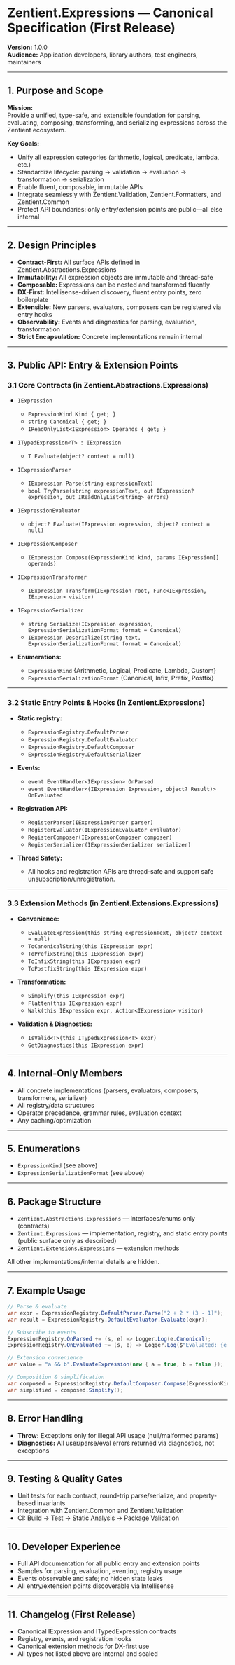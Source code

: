 # Zentient.Expressions — Canonical Specification (First Release)

**Version:** 1.0.0  
**Audience:** Application developers, library authors, test engineers, maintainers

---

## 1. Purpose and Scope

**Mission:**  
Provide a unified, type-safe, and extensible foundation for parsing, evaluating, composing, transforming, and serializing expressions across the Zentient ecosystem.

**Key Goals:**
- Unify all expression categories (arithmetic, logical, predicate, lambda, etc.)
- Standardize lifecycle: parsing → validation → evaluation → transformation → serialization
- Enable fluent, composable, immutable APIs
- Integrate seamlessly with Zentient.Validation, Zentient.Formatters, and Zentient.Common
- Protect API boundaries: only entry/extension points are public—all else internal

---

## 2. Design Principles

- **Contract-First:** All surface APIs defined in Zentient.Abstractions.Expressions
- **Immutability:** All expression objects are immutable and thread-safe
- **Composable:** Expressions can be nested and transformed fluently
- **DX-First:** Intellisense-driven discovery, fluent entry points, zero boilerplate
- **Extensible:** New parsers, evaluators, composers can be registered via entry hooks
- **Observability:** Events and diagnostics for parsing, evaluation, transformation
- **Strict Encapsulation:** Concrete implementations remain internal

---

## 3. Public API: Entry & Extension Points

### 3.1 Core Contracts (in Zentient.Abstractions.Expressions)

- `IExpression`  
  - `ExpressionKind Kind { get; }`
  - `string Canonical { get; }`
  - `IReadOnlyList<IExpression> Operands { get; }`

- `ITypedExpression<T> : IExpression`  
  - `T Evaluate(object? context = null)`

- `IExpressionParser`  
  - `IExpression Parse(string expressionText)`
  - `bool TryParse(string expressionText, out IExpression? expression, out IReadOnlyList<string> errors)`

- `IExpressionEvaluator`  
  - `object? Evaluate(IExpression expression, object? context = null)`

- `IExpressionComposer`  
  - `IExpression Compose(ExpressionKind kind, params IExpression[] operands)`

- `IExpressionTransformer`  
  - `IExpression Transform(IExpression root, Func<IExpression, IExpression> visitor)`

- `IExpressionSerializer`  
  - `string Serialize(IExpression expression, ExpressionSerializationFormat format = Canonical)`
  - `IExpression Deserialize(string text, ExpressionSerializationFormat format = Canonical)`

- **Enumerations:**  
  - `ExpressionKind` {Arithmetic, Logical, Predicate, Lambda, Custom}
  - `ExpressionSerializationFormat` {Canonical, Infix, Prefix, Postfix}

---

### 3.2 Static Entry Points & Hooks (in Zentient.Expressions)

- **Static registry:**  
  - `ExpressionRegistry.DefaultParser`
  - `ExpressionRegistry.DefaultEvaluator`
  - `ExpressionRegistry.DefaultComposer`
  - `ExpressionRegistry.DefaultSerializer`

- **Events:**  
  - `event EventHandler<IExpression> OnParsed`
  - `event EventHandler<(IExpression Expression, object? Result)> OnEvaluated`

- **Registration API:**  
  - `RegisterParser(IExpressionParser parser)`
  - `RegisterEvaluator(IExpressionEvaluator evaluator)`
  - `RegisterComposer(IExpressionComposer composer)`
  - `RegisterSerializer(IExpressionSerializer serializer)`

- **Thread Safety:**  
  - All hooks and registration APIs are thread-safe and support safe unsubscription/unregistration.

---

### 3.3 Extension Methods (in Zentient.Extensions.Expressions)

- **Convenience:**  
  - `EvaluateExpression(this string expressionText, object? context = null)`
  - `ToCanonicalString(this IExpression expr)`
  - `ToPrefixString(this IExpression expr)`
  - `ToInfixString(this IExpression expr)`
  - `ToPostfixString(this IExpression expr)`

- **Transformation:**  
  - `Simplify(this IExpression expr)`
  - `Flatten(this IExpression expr)`
  - `Walk(this IExpression expr, Action<IExpression> visitor)`

- **Validation & Diagnostics:**  
  - `IsValid<T>(this ITypedExpression<T> expr)`
  - `GetDiagnostics(this IExpression expr)`

---

## 4. Internal-Only Members

- All concrete implementations (parsers, evaluators, composers, transformers, serializer)
- All registry/data structures
- Operator precedence, grammar rules, evaluation context
- Any caching/optimization

---

## 5. Enumerations

- `ExpressionKind` (see above)
- `ExpressionSerializationFormat` (see above)

---

## 6. Package Structure

- `Zentient.Abstractions.Expressions` — interfaces/enums only (contracts)
- `Zentient.Expressions` — implementation, registry, and static entry points (public surface only as described)
- `Zentient.Extensions.Expressions` — extension methods

All other implementations/internal details are hidden.

---

## 7. Example Usage

```csharp
// Parse & evaluate
var expr = ExpressionRegistry.DefaultParser.Parse("2 + 2 * (3 - 1)");
var result = ExpressionRegistry.DefaultEvaluator.Evaluate(expr);

// Subscribe to events
ExpressionRegistry.OnParsed += (s, e) => Logger.Log(e.Canonical);
ExpressionRegistry.OnEvaluated += (s, e) => Logger.Log($"Evaluated: {e.Expression} = {e.Result}");

// Extension convenience
var value = "a && b".EvaluateExpression(new { a = true, b = false });

// Composition & simplification
var composed = ExpressionRegistry.DefaultComposer.Compose(ExpressionKind.LogicalAnd, expr1, expr2);
var simplified = composed.Simplify();
```

---

## 8. Error Handling

- **Throw:** Exceptions only for illegal API usage (null/malformed params)
- **Diagnostics:** All user/parse/eval errors returned via diagnostics, not exceptions

---

## 9. Testing & Quality Gates

- Unit tests for each contract, round-trip parse/serialize, and property-based invariants
- Integration with Zentient.Common and Zentient.Validation
- CI: Build → Test → Static Analysis → Package Validation

---

## 10. Developer Experience

- Full API documentation for all public entry and extension points
- Samples for parsing, evaluation, eventing, registry usage
- Events observable and safe; no hidden state leaks
- All entry/extension points discoverable via Intellisense

---

## 11. Changelog (First Release)

- Canonical IExpression and ITypedExpression<T> contracts
- Registry, events, and registration hooks
- Canonical extension methods for DX-first use
- All types not listed above are internal and sealed
